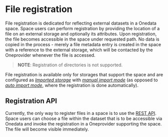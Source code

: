 # File registration
<!-- This file is referenced at least one time as "file-registration.md" -->

File registration is dedicated for reflecting external datasets in a Onedata space.
Space users can perform registration by providing the location of a file on an external
storage and optionally its attributes. Upon registration, the file becomes accessible
in the space under requested path. No data is copied in the process - merely a file 
metadata entry is created in the space with a reference to the external storage, 
which will be contacted by the Oneprovider whenever the file is accessed.

> **NOTE**: Registration of directories is not supported.
 
File registration is available only for storages that support the space and are configured
as [*Imported storage*](../admin-guide/oneprovider/configuration/storages.md#imported-storage)
with [*manual import mode*](../admin-guide/oneprovider/configuration/storage-import.md#manual-storage-import)
(as opposed to [*auto import mode*](../admin-guide/oneprovider/configuration/storage-import.md#auto-storage-import), where the registration is done automatically).

## Registration API
Currently, the only way to register files in a space is to use the 
[REST API](https://onedata.org/#/home/api/stable/oneprovider?anchor=tag/File-registration).
Space users can choose a file within the dataset that is to be accessible via Onedata and invoke 
the registration in a Oneprovider supporting the space. The file will become visible immediately.